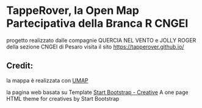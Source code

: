 # TappeRover, la Open Map Partecipativa della Branca R CNGEI

progetto realizzato dalle compagnie QUERCIA NEL VENTO e JOLLY ROGER della sezione CNGEI di Pesaro
visita il sito  https://tapperover.github.io/ 

## Credit:

la mappa è realizzata con [UMAP](https://umap.openstreetmap.fr/it/)

la pagina web basata su Template [Start Bootstrap - Creative](https://startbootstrap.com/themes/creative/) A one page HTML theme for creatives by Start Bootstrap
